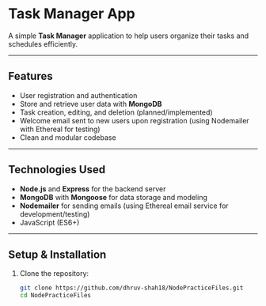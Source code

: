 # Task Manager App

A simple **Task Manager** application to help users organize their tasks and schedules efficiently.

---

## Features

- User registration and authentication
- Store and retrieve user data with **MongoDB**
- Task creation, editing, and deletion (planned/implemented)
- Welcome email sent to new users upon registration (using Nodemailer with Ethereal for testing)
- Clean and modular codebase

---

## Technologies Used

- **Node.js** and **Express** for the backend server
- **MongoDB** with **Mongoose** for data storage and modeling
- **Nodemailer** for sending emails (using Ethereal email service for development/testing)
- JavaScript (ES6+)

---

## Setup & Installation

1. Clone the repository:

   ```bash
   git clone https://github.com/dhruv-shah18/NodePracticeFiles.git
   cd NodePracticeFiles
